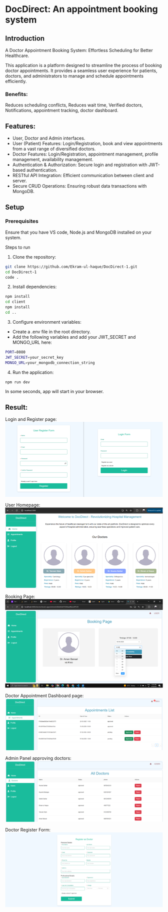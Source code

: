 # DocDirect: An appointment booking system
## Introduction
A Doctor Appointment Booking System: Effortless Scheduling for Better Healthcare. 

This application is a platform designed to streamline the process of booking doctor appointments. It provides a seamless user experience for patients, doctors, and administrators to manage and schedule appointments efficiently.

### Benefits: 
Reduces scheduling conflicts, Reduces wait time, Verified doctors, Notifications, appointment tracking, doctor dashboard.

## Features:
* User, Doctor and Admin interfaces.
* User (Patient) Features: Login/Registration, book and view appointments from a vast range of diversified doctors.
* Doctor Features: Login/Registration, appointment management, profile management, availability management.
* Authentication & Authorization: Secure login and registration with JWT-based authentication.
* RESTful API Integration: Efficient communication between client and server.
* Secure CRUD Operations: Ensuring robust data transactions with MongoDB.

## Setup
### Prerequisites
Ensure that you have VS code, Node.js and MongoDB installed on your system. 

Steps to run
1. Clone the repository: 
```bash
git clone https://github.com/Ekram-ul-haque/DocDirect-1.git
cd DocDirect-1
code .
```

2. Install dependencies:
```bash
npm install
cd client
npm install
cd ..
```
3. Configure environment variables: 
* Create a .env file in the root directory.
* Add the following variables and add your JWT_SECRET and MONGO_URL here:

```bash
PORT=8080
JWT_SECRET=your_secret_key
MONGO_URL=your_mongodb_connection_string
```
4. Run the application:
```bash
npm run dev
```

In some seconds, app will start in your browser.

## Result:
Login and Register page:
![alt text](Images/LoginRegister.png)

User Homepage:
![alt text](Images/UserHomePage.png)

Booking Page: 
![alt text](Images/BookingPage.png)

Doctor Appointment Dashboard page:
![alt text](Images/Doc_appointment_dashboard.png)

Admin Panel approving doctors:
![alt text](Images/Admin_doc_approve.png)

Doctor Register Form:
![alt text](Images/ApplyDoctor.png)

